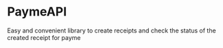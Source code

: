 # PaymeAPI
 Easy and convenient library to create receipts and check the status of the created receipt for payme

